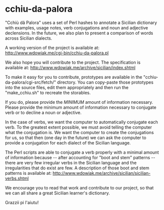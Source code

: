 # cchiu-da-palora
"Cchiù dâ Palora" uses a set of Perl hashes to annotate a Sicilian dictionary with examples, usage notes, verb conjugations and noun and adjective declensions.  In the future, we also plan to present a comparison of words across Sicilian dialects.

A working version of the project is available at:  http://www.wdowiak.me/cgi-bin/cchiu-da-palora.pl

We also hope you will contribute to the project.  The specification is available at:  http://www.wdowiak.me/archive/sicilian/index.shtml

To make it easy for you to contribute, prototypes are available in the "cchiu-da-palora/cgi-src/fetch/" directory.  You can copy-paste those prototypes into the source files, edit them appropriately and then run the "make_cchiu.sh" to recreate the storables.

If you do, please provide the _MINIMUM_ amount of information necessary.  Please provide the minimum amount of information necessary to conjugate verb or to decline a noun or adjective.

In the case of verbs, we want the computer to automatically conjugate each verb.  To the greatest extent possible, we must avoid telling the computer what the conjugation is.  We want the computer to create the conjugations for us, so that then (one day in the future) we can ask the computer to provide a conjugation for each dialect of the Sicilian language.

The Perl scripts are able to conjugate a verb properly with a minimal amount of information because -- after accounting for "boot and stem" patterns -- there are very few irregular verbs in the Sicilian language and the irregularities that do exist are few.  A description of those boot and stem patterns is available at:  http://www.wdowiak.me/archive/sicilian/sicilian-verbs.shtml

We encourage you to read that work and contribute to our project, so that we can all share a great Sicilian learner's dictionary.

Grazzii pi l'aiutu! 
